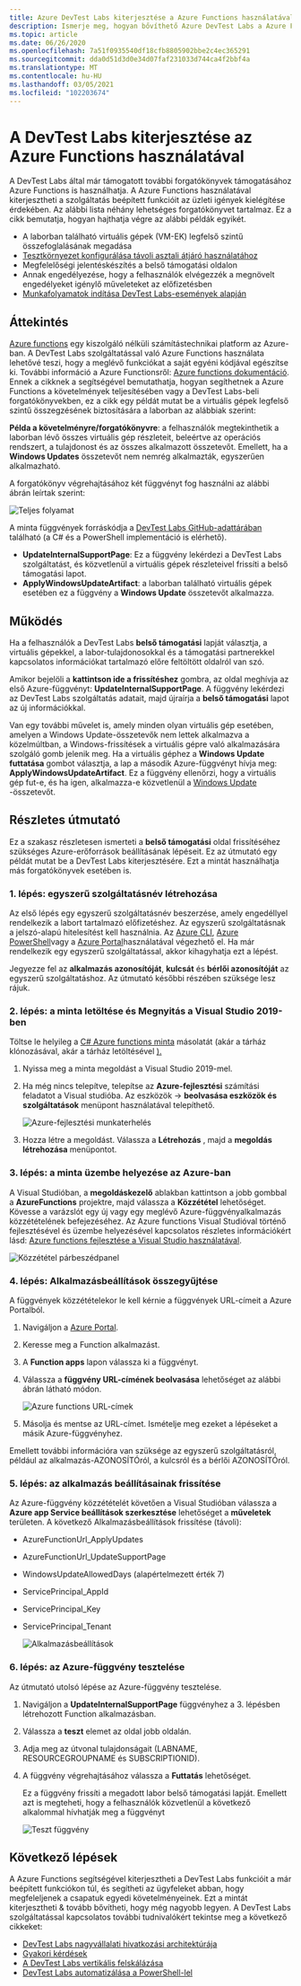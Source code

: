 ```yaml
---
title: Azure DevTest Labs kiterjesztése a Azure Functions használatával | Microsoft Docs
description: Ismerje meg, hogyan bővíthető Azure DevTest Labs a Azure Functions használatával.
ms.topic: article
ms.date: 06/26/2020
ms.openlocfilehash: 7a51f0935540df18cfb8805902bbe2c4ec365291
ms.sourcegitcommit: dda0d51d3d0e34d07faf231033d744ca4f2bbf4a
ms.translationtype: MT
ms.contentlocale: hu-HU
ms.lasthandoff: 03/05/2021
ms.locfileid: "102203674"
---
```

# <a name="use-azure-functions-to-extend-devtest-labs"></a>A DevTest Labs kiterjesztése az Azure Functions használatával
A DevTest Labs által már támogatott további forgatókönyvek támogatásához Azure Functions is használhatja. A Azure Functions használatával kiterjesztheti a szolgáltatás beépített funkcióit az üzleti igények kielégítése érdekében. Az alábbi lista néhány lehetséges forgatókönyvet tartalmaz. Ez a cikk bemutatja, hogyan hajthatja végre az alábbi példák egyikét.

- A laborban található virtuális gépek (VM-EK) legfelső szintű összefoglalásának megadása
- [Tesztkörnyezet konfigurálása távoli asztali átjáró használatához](configure-lab-remote-desktop-gateway.md)
- Megfelelőségi jelentéskészítés a belső támogatási oldalon
- Annak engedélyezése, hogy a felhasználók elvégezzék a megnövelt engedélyeket igénylő műveleteket az előfizetésben
- [Munkafolyamatok indítása DevTest Labs-események alapján](https://github.com/RogerBestMsft/DTL-SecureArtifactData)

## <a name="overview"></a>Áttekintés
[Azure functions](../azure-functions/functions-overview.md) egy kiszolgáló nélküli számítástechnikai platform az Azure-ban. A DevTest Labs szolgáltatással való Azure Functions használata lehetővé teszi, hogy a meglévő funkciókat a saját egyéni kódjával egészítse ki. További információ a Azure Functionsről: [Azure functions dokumentáció](../azure-functions/functions-overview.md). Ennek a cikknek a segítségével bemutathatja, hogyan segíthetnek a Azure Functions a követelmények teljesítésében vagy a DevTest Labs-beli forgatókönyvekben, ez a cikk egy példát mutat be a virtuális gépek legfelső szintű összegzésének biztosítására a laborban az alábbiak szerint:

**Példa a követelményre/forgatókönyvre**: a felhasználók megtekinthetik a laborban lévő összes virtuális gép részleteit, beleértve az operációs rendszert, a tulajdonost és az összes alkalmazott összetevőt.  Emellett, ha a **Windows Updates** összetevőt nem nemrég alkalmazták, egyszerűen alkalmazható.

A forgatókönyv végrehajtásához két függvényt fog használni az alábbi ábrán leírtak szerint:  

![Teljes folyamat](./media/extend-devtest-labs-azure-functions/flow.png)

A minta függvények forráskódja a [DevTest Labs GitHub-adattárában](https://github.com/Azure/azure-devtestlab/tree/master/samples/DevTestLabs/AzureFunctions) található (a C# és a PowerShell implementáció is elérhető).

- **UpdateInternalSupportPage**: Ez a függvény lekérdezi a DevTest Labs szolgáltatást, és közvetlenül a virtuális gépek részleteivel frissíti a belső támogatási lapot.
- **ApplyWindowsUpdateArtifact**: a laborban található virtuális gépek esetében ez a függvény a **Windows Update** összetevőt alkalmazza.

## <a name="how-it-works"></a>Működés
Ha a felhasználók a DevTest Labs **belső támogatási** lapját választja, a virtuális gépekkel, a labor-tulajdonosokkal és a támogatási partnerekkel kapcsolatos információkat tartalmazó előre feltöltött oldalról van szó.  

Amikor bejelöli a **kattintson ide a frissítéshez** gombra, az oldal meghívja az első Azure-függvényt: **UpdateInternalSupportPage**. A függvény lekérdezi az DevTest Labs szolgáltatás adatait, majd újraírja a **belső támogatási** lapot az új információkkal.

Van egy további művelet is, amely minden olyan virtuális gép esetében, amelyen a Windows Update-összetevők nem lettek alkalmazva a közelmúltban, a Windows-frissítések a virtuális gépre való alkalmazására szolgáló gomb jelenik meg. Ha a virtuális géphez a **Windows Update futtatása** gombot választja, a lap a második Azure-függvényt hívja meg: **ApplyWindowsUpdateArtifact**. Ez a függvény ellenőrzi, hogy a virtuális gép fut-e, és ha igen, alkalmazza-e közvetlenül a [Windows Update](https://github.com/Azure/azure-devtestlab/tree/master/Artifacts/windows-install-windows-updates) -összetevőt.

## <a name="step-by-step-walkthrough"></a>Részletes útmutató
Ez a szakasz részletesen ismerteti a **belső támogatási** oldal frissítéséhez szükséges Azure-erőforrások beállításának lépéseit. Ez az útmutató egy példát mutat be a DevTest Labs kiterjesztésére. Ezt a mintát használhatja más forgatókönyvek esetében is.

### <a name="step-1-create-a-service-principal"></a>1. lépés: egyszerű szolgáltatásnév létrehozása 
Az első lépés egy egyszerű szolgáltatásnév beszerzése, amely engedéllyel rendelkezik a labort tartalmazó előfizetéshez. Az egyszerű szolgáltatásnak a jelszó-alapú hitelesítést kell használnia. Az [Azure CLI](/cli/azure/create-an-azure-service-principal-azure-cli), [Azure PowerShell](/powershell/azure/create-azure-service-principal-azureps?view=azps-2.5.0)vagy a [Azure Portal](../active-directory/develop/howto-create-service-principal-portal.md)használatával végezhető el. Ha már rendelkezik egy egyszerű szolgáltatással, akkor kihagyhatja ezt a lépést.

Jegyezze fel az **alkalmazás azonosítóját**, **kulcsát** és **bérlői azonosítóját** az egyszerű szolgáltatáshoz. Az útmutató későbbi részében szüksége lesz rájuk. 

### <a name="step-2-download-the-sample-and-open-in-visual-studio-2019"></a>2. lépés: a minta letöltése és Megnyitás a Visual Studio 2019-ben
Töltse le helyileg a [C# Azure functions minta](https://github.com/Azure/azure-devtestlab/tree/master/samples/DevTestLabs/AzureFunctions/CSharp) másolatát (akár a tárház klónozásával, akár a tárház letöltésével [).](https://github.com/Azure/azure-devtestlab/archive/master.zip)  

1. Nyissa meg a minta megoldást a Visual Studio 2019-mel.  
1. Ha még nincs telepítve, telepítse az **Azure-fejlesztési** számítási feladatot a Visual studióba. Az eszközök   ->  **beolvasása eszközök és szolgáltatások** menüpont használatával telepíthető.

    ![Azure-fejlesztési munkaterhelés](./media/extend-devtest-labs-azure-functions/azure-development-workload-vs.png)
1. Hozza létre a megoldást. Válassza a **Létrehozás** , majd a **megoldás létrehozása** menüpontot.

### <a name="step-3-deploy-the-sample-to-azure"></a>3. lépés: a minta üzembe helyezése az Azure-ban
A Visual Studióban, a **megoldáskezelő** ablakban kattintson a jobb gombbal a **AzureFunctions** projektre, majd válassza a **Közzététel** lehetőséget. Kövesse a varázslót egy új vagy egy meglévő Azure-függvényalkalmazás közzétételének befejezéséhez. Az Azure functions Visual Studióval történő fejlesztésével és üzembe helyezésével kapcsolatos részletes információkért lásd: [Azure functions fejlesztése a Visual Studio használatával](../azure-functions/functions-develop-vs.md).

![Közzététel párbeszédpanel](./media/extend-devtest-labs-azure-functions/publish-dialog.png)


### <a name="step-4--gather-application-settings"></a>4. lépés: Alkalmazásbeállítások összegyűjtése
A függvények közzétételekor le kell kérnie a függvények URL-címeit a Azure Portalból. 

1. Navigáljon a [Azure Portal](https://portal.azure.com). 
1. Keresse meg a Function alkalmazást.
1. A **Function apps** lapon válassza ki a függvényt. 
1. Válassza a **függvény URL-címének beolvasása** lehetőséget az alábbi ábrán látható módon. 

    ![Azure functions URL-címek](./media/extend-devtest-labs-azure-functions/function-url.png)
4. Másolja és mentse az URL-címet. Ismételje meg ezeket a lépéseket a másik Azure-függvényhez. 

Emellett további információra van szüksége az egyszerű szolgáltatásról, például az alkalmazás-AZONOSÍTÓról, a kulcsról és a bérlői AZONOSÍTÓról.


### <a name="step-5--update-application-settings"></a>5. lépés: az alkalmazás beállításainak frissítése
Az Azure-függvény közzétételét követően a Visual Studióban válassza a **Azure app Service beállítások szerkesztése** lehetőséget a **műveletek** területen. A következő Alkalmazásbeállítások frissítése (távoli):

- AzureFunctionUrl_ApplyUpdates
- AzureFunctionUrl_UpdateSupportPage
- WindowsUpdateAllowedDays (alapértelmezett érték 7)
- ServicePrincipal_AppId
- ServicePrincipal_Key
- ServicePrincipal_Tenant

    ![Alkalmazásbeállítások](./media/extend-devtest-labs-azure-functions/application-settings.png)

### <a name="step-6-test-the-azure-function"></a>6. lépés: az Azure-függvény tesztelése
Az útmutató utolsó lépése az Azure-függvény tesztelése.  

1. Navigáljon a **UpdateInternalSupportPage** függvényhez a 3. lépésben létrehozott Function alkalmazásban. 
1. Válassza a **teszt** elemet az oldal jobb oldalán. 
1. Adja meg az útvonal tulajdonságait (LABNAME, RESOURCEGROUPNAME és SUBSCRIPTIONID).
1. A függvény végrehajtásához válassza a **Futtatás** lehetőséget.  

    Ez a függvény frissíti a megadott labor belső támogatási lapját. Emellett azt is megteheti, hogy a felhasználók közvetlenül a következő alkalommal hívhatják meg a függvényt

    ![Teszt függvény](./media/extend-devtest-labs-azure-functions/test-function.png)

## <a name="next-steps"></a>Következő lépések
A Azure Functions segítségével kiterjesztheti a DevTest Labs funkcióit a már beépített funkciókon túl, és segítheti az ügyfeleket abban, hogy megfeleljenek a csapatuk egyedi követelményeinek. Ezt a mintát kiterjesztheti & tovább bővítheti, hogy még nagyobb legyen.  A DevTest Labs szolgáltatással kapcsolatos további tudnivalókért tekintse meg a következő cikkeket: 

- [DevTest Labs nagyvállalati hivatkozási architektúrája](devtest-lab-reference-architecture.md)
- [Gyakori kérdések](devtest-lab-faq.md)
- [A DevTest Labs vertikális felskálázása](devtest-lab-guidance-scale.md)
- [DevTest Labs automatizálása a PowerShell-lel](https://github.com/Azure/azure-devtestlab/tree/master/samples/DevTestLabs/Modules/Library/Tests)








